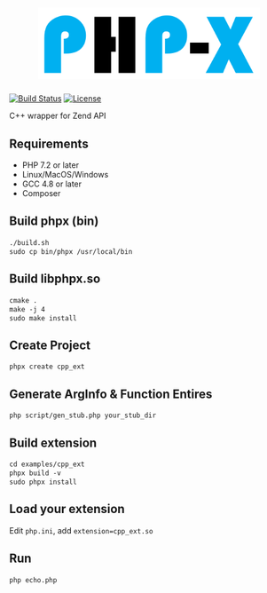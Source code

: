 <h1 align=center>
<img width="400" alt="Swoole Logo" src="logo.png" />
</h1>

[![Build Status](https://api.travis-ci.org/swoole/phpx.svg)](https://travis-ci.org/swoole/phpx)
[![License](https://img.shields.io/badge/license-apache2-blue.svg)](LICENSE)

C++ wrapper for Zend API

## Requirements

- PHP 7.2 or later
- Linux/MacOS/Windows
- GCC 4.8 or later
- Composer

## Build phpx (bin)
```shell
./build.sh
sudo cp bin/phpx /usr/local/bin
```

## Build libphpx.so
```shell
cmake .
make -j 4
sudo make install
```

## Create Project
```shell
phpx create cpp_ext
```

## Generate ArgInfo & Function Entires
```shell
php script/gen_stub.php your_stub_dir
```

## Build extension
```shell
cd examples/cpp_ext
phpx build -v
sudo phpx install
```

## Load your extension
Edit `php.ini`, add `extension=cpp_ext.so`

## Run
```shell
php echo.php
```
